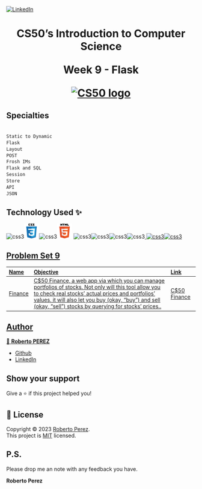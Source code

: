 <a href="https://www.linkedin.com/in/pejir/" target="_blank"><img src="https://img.shields.io/badge/LinkedIn-blue?style=flat&logo=linkedin&labelColor=blue" alt="LinkedIn" /></a>

<h1 align="center">CS50’s Introduction to Computer Science
  
Week 9 - Flask

<a href="https://github.com/PeJiR/Harvard-s-Professional-Certificate-in-Computer-Science-for-Python-Programming.git">
  <img src="https://media.licdn.com/dms/image/C4E0BAQGYjmmBCvqLmg/company-logo_200_200/0/1631309789389?e=1720051200&amp;v=beta&amp;t=bZH--2YGsjzmL1rsyx6O15g9k-41VyNXKV4HKGEYTaw" loading="lazy" alt="CS50 logo" id="ember490" class="evi-image lazy-image ember-view org-top-card-primary-content__logo" width="96" height="96">
</a>

</h1>


<!---
<p>
  <img alt="Version" src="https://img.shields.io/badge/version-pejir-blue.svg?cacheSeconds=2592000" />
  <a href="pejir" target="_blank">
    <img alt="Documentation" src="https://img.shields.io/badge/documentation-yes-brightgreen.svg" />
  </a>
  <a href="https://opensource.org/license/mit/" target="_blank">
    <img alt="License: MIT" src="https://img.shields.io/badge/License-MIT-yellow.svg" />
  </a>
  <a href="https://twitter.com/PerezPejir84" target="_blank">
    <img alt="Twitter: pejir" src="https://img.shields.io/twitter/follow/pejir.svg?style=social" />
  </a>
</p>
--->

## Specialties
```sh 

Static to Dynamic
Flask
Layout
POST
Frosh IMs
Flask and SQL
Session
Store
API
JSON

```
## Technology Used ✨
<img src="https://cdn.jsdelivr.net/gh/devicons/devicon@latest/icons/javascript/javascript-original.svg" alt="css3" width="40" height="40"/><img src="https://raw.githubusercontent.com/devicons/devicon/master/icons/css3/css3-original-wordmark.svg" alt="css3" width="40" height="40"/><img src="https://cdn.jsdelivr.net/gh/devicons/devicon@latest/icons/bootstrap/bootstrap-original.svg" alt="css3" width="40" height="40"/><img src="https://raw.githubusercontent.com/devicons/devicon/master/icons/html5/html5-original-wordmark.svg" alt="html5" width="40" height="40"/> </a><img src="https://cdn.jsdelivr.net/gh/devicons/devicon@latest/icons/python/python-original.svg" alt="css3" width="40" height="40"/><img src="https://cdn.jsdelivr.net/gh/devicons/devicon@latest/icons/sqlite/sqlite-original.svg" alt="css3" width="40" height="40"/><img src="https://cdn.jsdelivr.net/gh/devicons/devicon@latest/icons/flask/flask-original.svg" alt="css3" width="40" height="40"/><img src="https://cdn.jsdelivr.net/gh/devicons/devicon@latest/icons/vscode/vscode-original.svg" alt="css3" width="40" height="40"/><a href="https://www.w3schools.com/css/" target="_blank" rel="noreferrer"> <img src="https://cdn.jsdelivr.net/gh/devicons/devicon@latest/icons/git/git-original.svg" alt="css3" width="40" height="40"/><img src="https://cdn.jsdelivr.net/gh/devicons/devicon@latest/icons/debian/debian-original-wordmark.svg" alt="css3" width="40" height="40"/>
 
## Problem Set 9

| Name | Objective           | Link                     |
| :--- | :--------------- | :------------------------- |
|  Finance| [C$50 Finance, a web app via which you can manage portfolios of stocks. Not only will this tool allow you to check real stocks’ actual prices and portfolios’ values, it will also let you buy (okay, “buy”) and sell (okay, “sell”) stocks by querying for stocks’ prices..](https://cs50.harvard.edu/x/2023/psets/9/finance/) | [C$50 Finance](https://finance.cs50.net/login)|

 

## Author

👤 **Roberto PEREZ**

<!--- 
* [Website](https://pejir.github.io/robertoportfolio.io/ )
* [Twitter](https://twitter.com/pejir)--->
* [Github](https://github.com/pejir)
* [LinkedIn](https://linkedin.com/in/pejir)

<!---
## 🤝 Contributing

Contributions, issues and feature requests are welcome!<br />Feel free to check [issues page](pejir). You can also take a look at the [contributing guide](pejir).
---> 
 
## Show your support

Give a ⭐️ if this project helped you!

<!---
<a href="https://www.patreon.com/pejir">
  <img src="https://c5.patreon.com/external/logo/become_a_patron_button@2x.png" width="160">
</a>
--->

## 📝 License

Copyright © 2023 [Roberto Perez](https://github.com/PeJiR).<br />
This project is [MIT](https://opensource.org/license/mit/) licensed.


P.S.
------------

Please drop me an note with any feedback you have.

**Roberto Perez**


